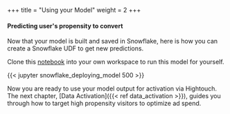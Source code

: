 +++
title = "Using your Model"
weight = 2
+++

#### Predicting user's propensity to convert

Now that your model is built and saved in Snowflake, here is how you can create a Snowflake UDF to get new predictions.

Clone this [notebook](https://github.com/snowplow/composable-cdp-with-predictive-ml-modeling-accelerator/blob/main/content/predictive_ml_models/snowflake/static/snowflake_deploying_model.ipynb) into your own workspace to run this model for yourself.

{{< jupyter snowflake_deploying_model 500 >}}

Now you are ready to use your model output for activation via Hightouch. The next chapter, [Data Activation]({{< ref data_activation >}}), guides you through how to target high propensity visitors to optimize ad spend.
